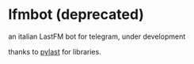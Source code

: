 # lfmbot (deprecated)
an italian LastFM bot for telegram, under development

thanks to [pylast](https://github.com/pylast/pylast) for libraries.


